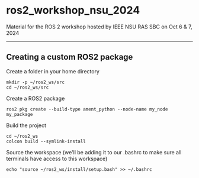 # ros2_workshop_nsu_2024
Material for the ROS 2 workshop hosted by IEEE NSU RAS SBC on Oct 6 & 7, 2024

---------

## Creating a custom ROS2 package

Create a folder in your home directory
```
mkdir -p ~/ros2_ws/src
cd ~/ros2_ws/src
```

Create a ROS2 package
```
ros2 pkg create --build-type ament_python --node-name my_node my_package
```

Build the project
```
cd ~/ros2_ws
colcon build --symlink-install
```

Source the workspace (we'll be adding it to our .bashrc to make sure all terminals have access to this workspace)
```
echo "source ~/ros2_ws/install/setup.bash" >> ~/.bashrc
```

